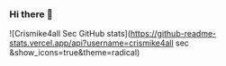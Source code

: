 ### Hi there 👋

![Crismike4all Sec GitHub stats](https://github-readme-stats.vercel.app/api?username=crismike4all sec &show_icons=true&theme=radical)


<!--
**micho101/micho101** is a ✨ _special_ ✨ repository because its `README.md` (this file) appears on your GitHub profile.

Here are some ideas to get you started:

- 🔭 I’m currently working on ...
- 🌱 I’m currently learning ...
- 👯 I’m looking to collaborate on ...
- 🤔 I’m looking for help with ...
- 💬 Ask me about ...
- 📫 How to reach me: ...
- 😄 Pronouns: ...
- ⚡ Fun fact: ...
-->
